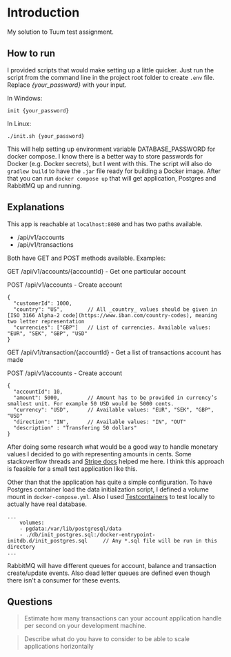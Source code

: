 # Introduction

My solution to Tuum test assignment.

## How to run

I provided scripts that would make setting up a little quicker. Just run the script from the command line in the project root folder to create `.env` file.
Replace _{your_password}_ with your input.

In Windows:

```
init {your_password}
```

In Linux:

```
./init.sh {your_password}
```

This will help setting up environment variable DATABASE_PASSWORD for docker compose. I know there is a better way to store passwords for Docker (e.g. Docker secrets), but I went
with this. The script will also do `gradlew build` to have the `.jar` file ready for building a Docker image.
After that you can run `docker compose up` that will get application, Postgres and RabbitMQ up and running.

## Explanations

This app is reachable at `localhost:8080` and has two paths available.

- /api/v1/accounts
- /api/v1/transactions

Both have GET and POST methods available.
Examples:

GET /api/v1/accounts/{accountId} - Get one particular account

POST /api/v1/accounts - Create account

```
{
  "customerId": 1000,
  "country": "US",        // All _country_ values should be given in [ISO 3166 Alpha-2 code](https://www.iban.com/country-codes), meaning two letter representation
  "currencies": ["GBP"]   // List of currencies. Available values: "EUR", "SEK", "GBP", "USD"
}
```

GET /api/v1/transaction/{accountId} - Get a list of transactions account has made

POST /api/v1/accounts - Create account

```
{
  "accountId": 10,
  "amount": 5000,         // Amount has to be provided in currency’s smallest unit. For example 50 USD would be 5000 cents.
  "currency": "USD",      // Available values: "EUR", "SEK", "GBP", "USD"
  "direction": "IN",      // Available values: "IN", "OUT"
  "description" : "Transfering 50 dollars"
}
```

After doing some research what would be a good way to handle monetary values I decided to go with representing amounts in cents. Some stackoverflow threads and
[Stripe docs](https://stripe.com/docs/currencies#zero-decimal) helped me here. I think this approach is feasible for a small test application like this.

Other than that the application has quite a simple configuration. To have Postgres container load the data initialization script, I defined a volume mount
in `docker-compose.yml`. Also I used [Testcontainers](https://www.testcontainers.org/) to test locally to actually have real database.

```
...
    volumes:
    - pgdata:/var/lib/postgresql/data
    - ./db/init_postgres.sql:/docker-entrypoint-initdb.d/init_postgres.sql     // Any *.sql file will be run in this directory
...
```

RabbitMQ will have different queues for account, balance and transaction create/update events. Also dead letter queues are defined even though there isn't a consumer for these
events.

## Questions

> Estimate how many transactions can your account application handle per second on your development machine.

> Describe what do you have to consider to be able to scale applications horizontally